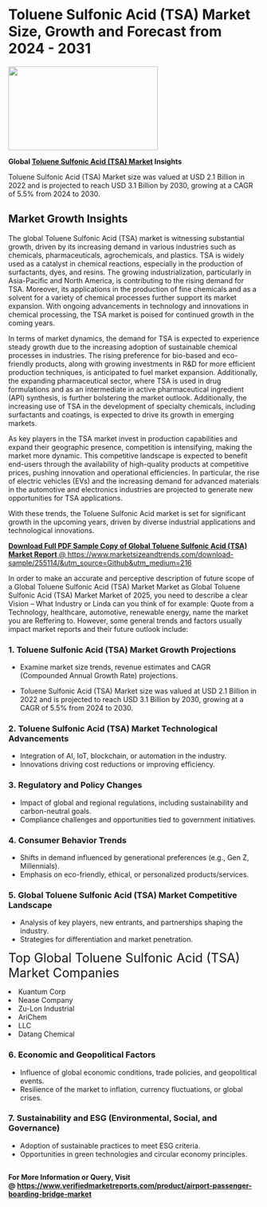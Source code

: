 <H1>Toluene Sulfonic Acid (TSA) Market Size, Growth and Forecast from 2024 - 2031</H1><img class="aligncenter size-medium wp-image-584254" src="https://thirdeyenews.in/wp-content/uploads/2024/09/Global-Market-Research-300x168.jpeg" alt="" width="300" height="168" /><p><strong>Global&nbsp;<a href="https://www.marketsizeandtrends.com/download-sample/255114/&amp;utm_source=Github&utm_medium=216">Toluene Sulfonic Acid (TSA) Market</a> Insights</strong></p><p>Toluene Sulfonic Acid (TSA) Market size was valued at USD 2.1 Billion in 2022 and is projected to reach USD 3.1 Billion by 2030, growing at a CAGR of 5.5% from 2024 to 2030.</p><p><h2>Market Growth Insights</h2> <p>The global Toluene Sulfonic Acid (TSA) market is witnessing substantial growth, driven by its increasing demand in various industries such as chemicals, pharmaceuticals, agrochemicals, and plastics. TSA is widely used as a catalyst in chemical reactions, especially in the production of surfactants, dyes, and resins. The growing industrialization, particularly in Asia-Pacific and North America, is contributing to the rising demand for TSA. Moreover, its applications in the production of fine chemicals and as a solvent for a variety of chemical processes further support its market expansion. With ongoing advancements in technology and innovations in chemical processing, the TSA market is poised for continued growth in the coming years.</p> <p><a href="#"></a></p> <p>In terms of market dynamics, the demand for TSA is expected to experience steady growth due to the increasing adoption of sustainable chemical processes in industries. The rising preference for bio-based and eco-friendly products, along with growing investments in R&D for more efficient production techniques, is anticipated to fuel market expansion. Additionally, the expanding pharmaceutical sector, where TSA is used in drug formulations and as an intermediate in active pharmaceutical ingredient (API) synthesis, is further bolstering the market outlook. Additionally, the increasing use of TSA in the development of specialty chemicals, including surfactants and coatings, is expected to drive its growth in emerging markets.</p> <p>As key players in the TSA market invest in production capabilities and expand their geographic presence, competition is intensifying, making the market more dynamic. This competitive landscape is expected to benefit end-users through the availability of high-quality products at competitive prices, pushing innovation and operational efficiencies. In particular, the rise of electric vehicles (EVs) and the increasing demand for advanced materials in the automotive and electronics industries are projected to generate new opportunities for TSA applications.</p> <p>With these trends, the Toluene Sulfonic Acid market is set for significant growth in the upcoming years, driven by diverse industrial applications and technological innovations.</p> <p><a href="#"></p><p><span class=""><strong>Download Full PDF Sample Copy of Global Toluene Sulfonic Acid (TSA) Market Report</strong> @ <a href="https://www.marketsizeandtrends.com/download-sample/255114/&amp;utm_source=Github&utm_medium=216" target="_blank">https://www.marketsizeandtrends.com/download-sample/255114/&amp;utm_source=Github&utm_medium=216</a></span></p><p>In order to make an accurate and perceptive description of future scope of a Global&nbsp;Toluene Sulfonic Acid (TSA) Market Market as Global&nbsp;Toluene Sulfonic Acid (TSA) Market Market of 2025, you need to describe a clear Vision &ndash; What Industry or Linda can you think of for example: Quote from a Technology, healthcare, automotive, renewable energy, name the market you are Reffering to. However, some general trends and factors usually impact market reports and their future outlook include:</p><h3>1.&nbsp;<strong>Toluene Sulfonic Acid (TSA) Market Growth Projections</strong></h3><ul><li>Examine market size trends, revenue estimates and CAGR (Compounded Annual Growth Rate) projections.</li><li><p>Toluene Sulfonic Acid (TSA) Market size was valued at USD 2.1 Billion in 2022 and is projected to reach USD 3.1 Billion by 2030, growing at a CAGR of 5.5% from 2024 to 2030.</p></li></ul><h3>2.&nbsp;<strong>Toluene Sulfonic Acid (TSA) Market Technological Advancements</strong></h3><ul><li>Integration of AI, IoT, blockchain, or automation in the industry.</li><li>Innovations driving cost reductions or improving efficiency.</li></ul><h3>3.&nbsp;<strong>Regulatory and Policy Changes</strong></h3><ul><li>Impact of global and regional regulations, including sustainability and carbon-neutral goals.</li><li>Compliance challenges and opportunities tied to government initiatives.</li></ul><h3>4.&nbsp;<strong>Consumer Behavior Trends</strong></h3><ul><li>Shifts in demand influenced by generational preferences (e.g., Gen Z, Millennials).</li><li>Emphasis on eco-friendly, ethical, or personalized products/services.</li></ul><h3>5.&nbsp;<strong>Global Toluene Sulfonic Acid (TSA) Market Competitive Landscape</strong></h3><ul><li>Analysis of key players, new entrants, and partnerships shaping the industry.</li><li>Strategies for differentiation and market penetration.</li></ul><p data-pm-slice="1 1 []"><span style="color: inherit; font-family: inherit; font-size: 25px;">Top Global Toluene Sulfonic Acid (TSA) Market Companies</span></p><div class="" data-test-id=""><p><li>Kuantum Corp</li><li> Nease Company</li><li> Zu-Lon Industrial</li><li> AriChem</li><li>LLC</li><li> Datang Chemical</li></p></div><h3>6.&nbsp;<strong>Economic and Geopolitical Factors</strong></h3><ul><li>Influence of global economic conditions, trade policies, and geopolitical events.</li><li>Resilience of the market to inflation, currency fluctuations, or global crises.</li></ul><h3>7.&nbsp;<strong>Sustainability and ESG (Environmental, Social, and Governance)</strong></h3><ul><li>Adoption of sustainable practices to meet ESG criteria.</li><li>Opportunities in green technologies and circular economy principles.</li></ul><h2><strong style="font-size: 14px;">For More Information or Query, Visit @&nbsp;</strong><a style="background-color: #ffffff; font-size: 14px;" href="https://www.marketsizeandtrends.com/report/toluene-sulfonic-acid-tsa-market/" target="_blank">https://www.verifiedmarketreports.com/product/airport-passenger-boarding-bridge-market</a></h2>
